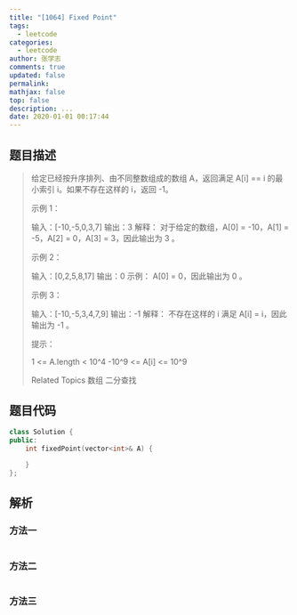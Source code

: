 ```yaml
---
title: "[1064] Fixed Point"
tags:
  - leetcode
categories:
  - leetcode
author: 张学志
comments: true
updated: false
permalink:
mathjax: false
top: false
description: ...
date: 2020-01-01 00:17:44
---
```


## 题目描述

> 给定已经按升序排列、由不同整数组成的数组 A，返回满足 A[i] == i 的最小索引 i。如果不存在这样的 i，返回 -1。 
> 
> 
> 
> 示例 1： 
> 
> 输入：[-10,-5,0,3,7]
> 输出：3
> 解释：
> 对于给定的数组，A[0] = -10，A[1] = -5，A[2] = 0，A[3] = 3，因此输出为 3 。
> 
> 
> 示例 2： 
> 
> 输入：[0,2,5,8,17]
> 输出：0
> 示例：
> A[0] = 0，因此输出为 0 。
> 
> 
> 示例 3： 
> 
> 输入：[-10,-5,3,4,7,9]
> 输出：-1
> 解释： 
> 不存在这样的 i 满足 A[i] = i，因此输出为 -1 。
> 
> 
> 
> 
> 提示： 
> 
> 
> 1 <= A.length < 10^4 
> -10^9 <= A[i] <= 10^9 
> 
> Related Topics 数组 二分查找

## 题目代码

```cpp
class Solution {
public:
    int fixedPoint(vector<int>& A) {
        
    }
};
```

## 解析

### 方法一

```cpp

```

### 方法二

```cpp

```

### 方法三

```cpp

```

